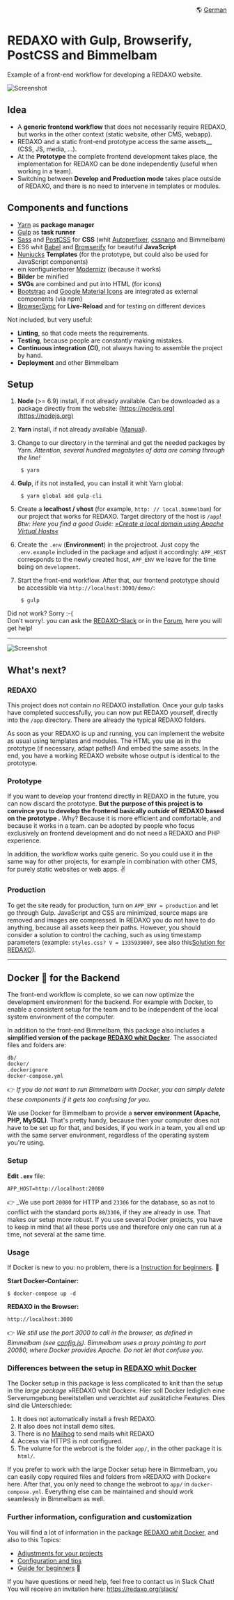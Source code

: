 <p align="right">🌎 <a href="https://github.com/crydotsnake/redaxo-mit-bimmelbam/blob/master/README_de_.md">German</a></p>

# REDAXO with Gulp, Browserify, PostCSS and Bimmelbam

Example of a front-end workflow for developing a REDAXO website.

![Screenshot](https://raw.githubusercontent.com/FriendsOfREDAXO/redaxo-mit-bimmelbam/assets/redaxo-mit-bimmelbam.jpg)

## Idea

* A __generic frontend workflow__ that does not necessarily require REDAXO, but works in the other context (static website, other CMS, webapp).
* REDAXO and a static front-end prototype access the same assets__ (CSS, JS, media, ...).
* At the __Prototype__ the complete frontend development takes place, the implementation for REDAXO can be done independently (useful when working in a team).
* Switching between __Develop and Production mode__ takes place outside of REDAXO, and there is no need to intervene in templates or modules.

## Components and functions

* [Yarn](https://yarnpkg.com) as __package manager__
* [Gulp](http://gulpjs.com) as __task runner__
* [Sass](http://sass-lang.com) and [PostCSS](http://postcss.org) for __CSS__ (whit [Autoprefixer](http://autoprefixer.github.io), [cssnano](http://cssnano.co) and Bimmelbam)
* ES6 whit [Babel](http://babeljs.io) and [Browserify](http://browserify.org) for beautiful __JavaScript__
* [Nunjucks](https://mozilla.github.io/nunjucks/) __Templates__ (for the prototype, but could also be used for JavaScript components)
* ein konfigurierbarer [Modernizr](https://modernizr.com) (because it works)
* __Bilder__ be minified
* __SVGs__ are combined and put into HTML (for icons)
* [Bootstrap](http://getbootstrap.com) and [Google Material Icons](https://material.io/icons/) are integrated as external components (via npm)
* [BrowserSync](https://www.browsersync.io) for __Live-Reload__ and for testing on different devices

Not included, but very useful:

* __Linting__, so that code meets the requirements.
* __Testing__, because people are constantly making mistakes.
* __Continuous integration (CI)__, not always having to assemble the project by hand.
* __Deployment__ and other Bimmelbam

## Setup

1. __Node__ (>= 6.9) install, if not already available. Can be downloaded as a package directly from the website: [https://nodejs.org](https://nodejs.org)
2. __Yarn__ install, if not already available ([Manual](https://yarnpkg.com/en/docs/install)).
3. Change to our directory in the terminal and get the needed packages by Yarn.
_Attention, several hundred megabytes of data are coming through the line!_  

        $ yarn

4. __Gulp__, if its not installed, you can install it whit Yarn global:

        $ yarn global add gulp-cli

5. Create a __localhost / vhost__ (for example, `http: // local.bimmelbam`) for our project that works for REDAXO. Target directory of the host is `/app`!  
_Btw: Here you find a good Guide: [»Create a local domain using Apache Virtual Hosts«](http://www.matthias-zeis.com/ressourcen/zfstde/zfbook.creating.a.local.domain.using.apache.virtual.hosts.html)_
6. Create the `.env` (__Environment__) in the projectroot. Just copy the `.env.example` included in the package and adjust it accordingly: `APP_HOST` corresponds to the newly created host, `APP_ENV` we leave for the time being on `development`.
7. Start the front-end workflow. After that, our frontend prototype should be accessible via `http://localhost:3000/demo/`:

        $ gulp

Did not work? Sorry :-(  
Don't worry!. you can ask the [REDAXO-Slack](http://redaxo.org/slack/) or in the [Forum](http://www.redaxo.org/de/forum/allgemeines-f39/frontend-workflow-fur-redaxo-mit-gulp-browserify-postcss-t21541.html#p120663), here you will get help!

---

![Screenshot](https://raw.githubusercontent.com/FriendsOfREDAXO/redaxo-mit-bimmelbam/assets/redaxo-mit-bimmelbam_02.png)

## What's next?

### REDAXO

This project does not contain _no_ REDAXO installation. Once your gulp tasks have completed successfully, you can now put REDAXO yourself, directly into the `/app` directory. There are already the typical REDAXO folders.

As soon as your REDAXO is up and running, you can implement the website as usual using templates and modules. The HTML you use as in the prototype (if necessary, adapt paths!) And embed the same assets. In the end, you have a working REDAXO website whose output is identical to the prototype.

### Prototype

If you want to develop your frontend directly in REDAXO in the future, you can now discard the prototype. __But the purpose of this project is to convince you to develop the frontend basically _outside_ of REDAXO based on the prototype .__ Why? Because it is more efficient and comfortable, and because it works in a team. can be adopted by people who focus exclusively on frontend development and do not need a REDAXO and PHP experience.

In addition, the workflow works quite generic. So you could use it in the same way for other projects, for example in combination with other CMS, for purely static websites or web apps. ✌️

### Production

To get the site ready for production, turn on `APP_ENV = production` and let go through Gulp. JavaScript and CSS are minimized, source maps are removed and images are compressed. In REDAXO you do not have to do anything, because all assets keep their paths. However, you should consider a solution to control the caching, such as using timestamp parameters (example: `styles.css? V = 1335939007`, see also this[Solution for REDAXO](https://github.com/redaxo/redaxo/pull/976/commits/e1013defced264ffd9f6c24993acdd14791869bf)).

---

## Docker :whale: for the Backend

The front-end workflow is complete, so we can now optimize the development environment for the backend. For example with Docker, to enable a consistent setup for the team and to be independent of the local system environment of the computer.

In addition to the front-end Bimmelbam, this package also includes a __simplified version of the package [REDAXO whit Docker](https://github.com/FriendsOfREDAXO/redaxo-mit-docker)__. The associated files and folders are:

    db/
    docker/
    .dockerignore
    docker-compose.yml

:point_right: _If you do not want to run Bimmelbam with Docker, you can simply delete these components if it gets too confusing for you._

We use Docker for Bimmelbam to provide a __server environment (Apache, PHP, MySQL)__. That's pretty handy, because then your computer does not have to be set up for that, and besides, if you work in a team, you all end up with the same server environment, regardless of the operating system you're using.

### Setup

__Edit `.env`__ file:

    APP_HOST=http://localhost:20080

:point_right: _We use port `20080` for HTTP and `23306` for the database, so as not to conflict with the standard ports `80`/`3306`, if they are already in use. That makes our setup more robust.
If you use several Docker projects, you have to keep in mind that all these ports use and therefore only one can run at a time, not several at the same time.

### Usage

If Docker is new to you: no problem, there is a [Instruction for beginners](https://github.com/FriendsOfREDAXO/redaxo-mit-docker#anleitung-für-einsteiger_innen-rocket). :rocket:

__Start Docker-Container:__

    $ docker-compose up -d

__REDAXO in the Browser:__

    http://localhost:3000

:point_right: _We still use the port 3000 to call in the browser, as defined in Bimmelbam (see [config.js](https://github.com/FriendsOfREDAXO/redaxo-mit-bimmelbam/blob/d32f63df232f5273fd4b967a76e4cea5e90321fd/gulpfile.js/config.js#L14)). Bimmelbam uses a proxy pointing to port 20080, where Docker provides Apache. Do not let that confuse you._

### Differences between the setup in [REDAXO whit Docker](https://github.com/FriendsOfREDAXO/redaxo-mit-docker)

The Docker setup in this package is less complicated to knit than the setup in the _large package_ »REDAXO whit Docker«. Hier soll Docker lediglich eine Serverumgebung bereitstellen und verzichtet auf zusätzliche Features. Dies sind die Unterschiede:

1. It does not automatically install a fresh REDAXO.
2. It also does not install demo sites.
3. There is no [Mailhog](https://github.com/FriendsOfREDAXO/redaxo-mit-docker#mailhog-verwenden) to send mails whit REDAXO
4. Access via HTTPS is not configured.
5. The volume for the webroot is the folder `app/`, in the other package it is `html/`.

If you prefer to work with the large Docker setup here in Bimmelbam, you can easily copy required files and folders from »REDAXO with Docker« here. After that, you only need to change the webroot to `app/` in `docker-compose.yml`. Everything else can be maintained and should work seamlessly in Bimmelbam as well.

### Further information, configuration and customization

You will find a lot of information in the package [REDAXO whit Docker](https://github.com/FriendsOfREDAXO/redaxo-mit-docker), and also to this Topics:

* [Adjustments for your projects](https://github.com/FriendsOfREDAXO/redaxo-mit-docker#anpassungen-für-deine-projekte)
* [Configuration and tips](https://github.com/FriendsOfREDAXO/redaxo-mit-docker#konfiguration-und-tipps)
* [Guide for beginners](https://github.com/FriendsOfREDAXO/redaxo-mit-docker#anleitung-für-einsteiger_innen-rocket) 🚀

If you have questions or need help, feel free to contact us in Slack Chat! You will receive an invitation here: https://redaxo.org/slack/

